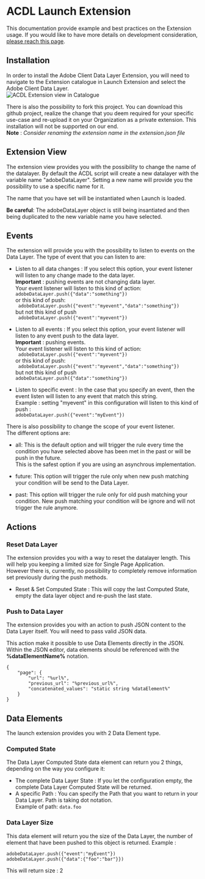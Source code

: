 # ACDL Launch Extension

This documentation provide example and best practices on the Extension usage.
If you would like to have more details on development consideration, [please reach this page](./dev.md).

## Installation

In order to install the Adobe Client Data Layer Extension, you will need to navigate to the Extension catalogue in Launch Extension and select the Adobe Client Data Layer.\
![ACDL Extension view in Catalogue](./ACDL_extension.png)

There is also the possibility to fork this project. You can download this github project, realize the change that you deem required for your specific use-case and re-upload it on your Organization as a private extension.
This installation will not be supported on our end.<br>
**Note** : _Consider renaming the extension name in the extension.json file_

## Extension View

The extension view provides you with the possibility to change the name of the datalayer.
By default the ACDL script will create a new datalayer with the variable name "adobeDataLayer".
Setting a new name will provide you the possibility to use a specific name for it.

The name that you have set will be instantiated when Launch is loaded.

**Be careful**: The adobeDataLayer object is still being insantiated and then being duplicated to the new variable name you have selected.

## Events

The extension will provide you with the possibility to listen to events on the Data Layer. The type of event that you can listen to are:

* Listen to all data changes : If you select this option, your event listener will listen to any change made to the data layer.<br>
**Important** : pushing events are not changing data layer.<br>
Your event listener will listen to this kind of action:<br>
``` adobeDataLayer.push({"data":"something"}) ```<br>
or this kind of push: <br>
``` adobeDataLayer.push({"event":"myevent","data":"something"})```<br>
but not this kind of push<br>
``` adobeDataLayer.push({"event":"myevent"})```

* Listen to all events : If you select this option, your event listener will listen to any event push to the data layer.<br>
**Important** : pushing events.<br>
Your event listener will listen to this kind of action:<br>
``` adobeDataLayer.push({"event":"myevent"})```<br>
or this kind of push: <br>
``` adobeDataLayer.push({"event":"myevent","data":"something"})```<br>
but not this kind of push<br>
``` adobeDataLayer.push({"data":"something"}) ```

* Listen to specific event : In the case that you specify an event, then the event listen will listen to any event that match this string.<br>
Example : setting "myevent" in this configuration will listen to this kind of push : <br>
```adobeDataLayer.push({"event":"myEvent"})```

There is also possibility to change the scope of your event listener.<br>
The different options are:

* all: This is the default option and will trigger the rule every time the condition you have selected above has been met in the past or will be push in the future.<br>
This is the safest option if you are using an asynchrous implementation.

* future: This option will trigger the rule only when new push matching your condition will be send to the Data Layer.

* past: This option will trigger the rule only for old push matching your condition. New push matching your condition will be ignore and will not trigger the rule anymore.

## Actions

### Reset Data Layer

The extension provides you with a way to reset the datalayer length.
This will help you keeping a limited size for Single Page Application.<br>
However there is, currently, no possibility to completely remove information set previously during the push methods.

* Reset & Set Computed State : This will copy the last Computed State, empty the data layer object and re-push the last state.

### Push to Data Layer

The extension provides you with an action to push JSON content to the Data Layer itself. You will need to pass valid JSON data.

This action make it possible to use Data Elements directly in the JSON. Within the JSON editor, data elements should be referenced with the **%dataElementName%** notation.

```
{
    "page": {
        "url": "%url%",
        "previous_url": "%previous_url%",
        "concatenated_values": "static string %dataElement%"
    }
}
```

## Data Elements

The launch extension provides you with 2 Data Element type.

### Computed State

The Data Layer Computed State data element can return you 2 things, depending on the way you configure it:

* The complete Data Layer State : If you let the configuration empty, the complete Data Layer Computed State will be returned.
* A specific Path : You can specify the Path that you want to return in your Data Layer. Path is taking dot notation. <br>
Example of path: `data.foo`

### Data Layer Size

This data element will return you the size of the Data Layer, the number of element that have been pushed to this object is returned.
Example :

```JS
adobeDataLayer.push({"event":"myEvent"})
adobeDataLayer.push({"data":{"foo":"bar"}})
```

This will return size : 2
